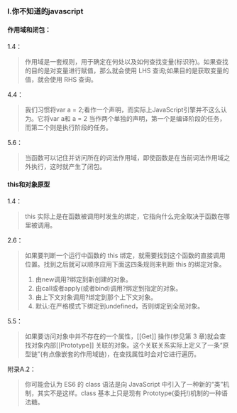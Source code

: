 ### I.你不知道的javascript

#### 作用域和闭包：
1.4：
> 作用域是一套规则，用于确定在何处以及如何查找变量(标识符)。如果查找的目的是对变量进行赋值，那么就会使用 LHS 查询;如果目的是获取变量的值，就会使用 RHS 查询。

4.4：
> 我们习惯将var a = 2;看作一个声明，而实际上JavaScript引擎并不这么认为。它将var a和 a = 2 当作两个单独的声明，第一个是编译阶段的任务，而第二个则是执行阶段的任务。

5.6：
> 当函数可以记住并访问所在的词法作用域，即使函数是在当前词法作用域之外执行，这时就产生了闭包。

#### this和对象原型
1.4：
> this 实际上是在函数被调用时发生的绑定，它指向什么完全取决于函数在哪里被调用。

2.6：
> 如果要判断一个运行中函数的 this 绑定，就需要找到这个函数的直接调用位置。找到之后就可以顺序应用下面这四条规则来判断 this 的绑定对象。
> 1. 由new调用?绑定到新创建的对象。
> 2. 由call或者apply(或者bind)调用?绑定到指定的对象。
> 3. 由上下文对象调用?绑定到那个上下文对象。
> 4. 默认:在严格模式下绑定到undefined，否则绑定到全局对象。

5.5：
> 如果要访问对象中并不存在的一个属性，[[Get]] 操作(参见第 3 章)就会查找对象内部[[Prototype]] 关联的对象。这个关联关系实际上定义了一条“原型链”(有点像嵌套的作用域链)，在查找属性时会对它进行遍历。

附录A.2：
> 你可能会认为 ES6 的 class 语法是向 JavaScript 中引入了一种新的“类”机制，其实不是这样。class 基本上只是现有 Prototype(委托!)机制的一种语法糖。